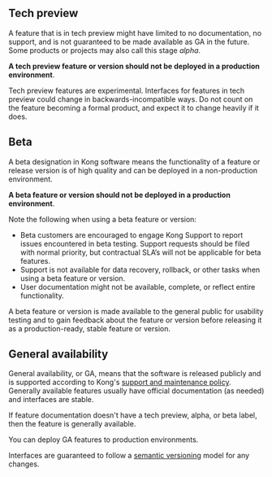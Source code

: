 
## Tech preview
A feature that is in tech preview might have limited to no documentation, no support, and is not guaranteed to be made available as GA in the future. Some products or projects may also call this stage *alpha*.

**A tech preview feature or version should not be deployed in a production environment**.

Tech preview features are experimental. Interfaces for features in tech preview could change in backwards-incompatible ways. Do not count on the feature becoming a formal product, and expect it to change heavily if it does.

## Beta
A beta designation in Kong software means the functionality of a feature or release version is of high quality and can be deployed in a non-production environment.

**A beta feature or version should not be deployed in a production environment**.

Note the following when using a beta feature or version:
* Beta customers are encouraged to engage Kong Support to report issues encountered in beta testing. Support requests should be filed with normal priority, but contractual SLA’s will not be applicable for beta features.
* Support is not available for data recovery, rollback, or other tasks when using a beta feature or version.
* User documentation might not be available, complete, or reflect entire functionality.

A beta feature or version is made available to the general public for usability testing and to gain feedback about the feature or version before releasing it as a production-ready, stable feature or version.

## General availability
General availability, or GA, means that the software is released publicly and
is supported according to Kong's [support and maintenance policy](https://konghq.com/wp-content/uploads/2021/04/Kong-Support-and-Maintenance-Policy-16-April-2021.pdf). Generally available features usually have official documentation (as needed) and interfaces are stable.

If feature documentation doesn't have a tech preview, alpha, or beta label, then the feature is generally available.

You can deploy GA features to production environments.

Interfaces are guaranteed to follow a [semantic versioning](https://semver.org/) model for any changes.
